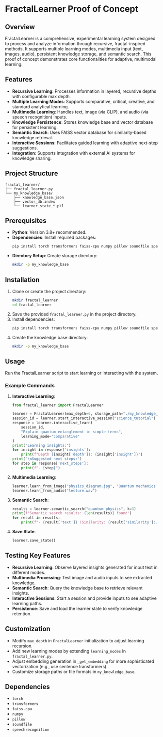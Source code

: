 # FractalLearner Proof of Concept

## Overview
FractalLearner is a comprehensive, experimental learning system designed to process and analyze information through recursive, fractal-inspired methods. It supports multiple learning modes, multimedia input (text, images, audio), persistent knowledge storage, and semantic search. This proof of concept demonstrates core functionalities for adaptive, multimodal learning.

## Features
- **Recursive Learning**: Processes information in layered, recursive depths with configurable max depth.
- **Multiple Learning Modes**: Supports comparative, critical, creative, and standard analytical learning.
- **Multimedia Learning**: Handles text, image (via CLIP), and audio (via speech recognition) inputs.
- **Knowledge Persistence**: Stores knowledge base and vector database for persistent learning.
- **Semantic Search**: Uses FAISS vector database for similarity-based knowledge retrieval.
- **Interactive Sessions**: Facilitates guided learning with adaptive next-step suggestions.
- **Integration**: Supports integration with external AI systems for knowledge sharing.

## Project Structure
```
fractal_learner/
├── fractal_learner.py
└── my_knowledge_base/
    ├── knowledge_base.json
    ├── vector_db.index
    └── learner_state_*.pkl
```

## Prerequisites
- **Python**: Version 3.8+ recommended.
- **Dependencies**: Install required packages:
  ```bash
  pip install torch transformers faiss-cpu numpy pillow soundfile speechrecognition
  ```
- **Directory Setup**: Create storage directory:
  ```bash
  mkdir -p my_knowledge_base
  ```

## Installation
1. Clone or create the project directory:
   ```bash
   mkdir fractal_learner
   cd fractal_learner
   ```
2. Save the provided `fractal_learner.py` in the project directory.
3. Install dependencies:
   ```bash
   pip install torch transformers faiss-cpu numpy pillow soundfile speechrecognition
   ```
4. Create the knowledge base directory:
   ```bash
   mkdir -p my_knowledge_base
   ```

## Usage
Run the FractalLearner script to start learning or interacting with the system.

### Example Commands
1. **Interactive Learning**:
   ```python
   from fractal_learner import FractalLearner

   learner = FractalLearner(max_depth=6, storage_path="./my_knowledge_base")
   session_id = learner.start_interactive_session("science_tutorial")
   response = learner.interactive_learn(
       session_id,
       "Explain quantum entanglement in simple terms",
       learning_mode="comparative"
   )
   print("Learning insights:")
   for insight in response['insights']:
       print(f"Depth {insight['depth']}: {insight['insight']}")
   print("\nSuggested next steps:")
   for step in response['next_steps']:
       print(f"- {step}")
   ```

2. **Multimedia Learning**:
   ```python
   learner.learn_from_image("physics_diagram.jpg", "Quantum mechanics illustration")
   learner.learn_from_audio("lecture.wav")
   ```

3. **Semantic Search**:
   ```python
   results = learner.semantic_search("quantum physics", k=3)
   print(f"Semantic search results: {len(results)} found")
   for result in results:
       print(f"- {result['text']} (Similarity: {result['similarity']:.2f})")
   ```

4. **Save State**:
   ```python
   learner.save_state()
   ```

## Testing Key Features
- **Recursive Learning**: Observe layered insights generated for input text in different modes.
- **Multimedia Processing**: Test image and audio inputs to see extracted knowledge.
- **Semantic Search**: Query the knowledge base to retrieve relevant insights.
- **Interactive Sessions**: Start a session and provide inputs to see adaptive learning paths.
- **Persistence**: Save and load the learner state to verify knowledge retention.

## Customization
- Modify `max_depth` in `FractalLearner` initialization to adjust learning recursion.
- Add new learning modes by extending `learning_modes` in `fractal_learner.py`.
- Adjust embedding generation in `_get_embedding` for more sophisticated vectorization (e.g., use sentence transformers).
- Customize storage paths or file formats in `my_knowledge_base`.

## Dependencies
- `torch`
- `transformers`
- `faiss-cpu`
- `numpy`
- `pillow`
- `soundfile`
- `speechrecognition`
